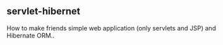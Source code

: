 ## servlet-hibernet

How to make friends simple web application (only servlets and JSP)  and Hibernate ORM..